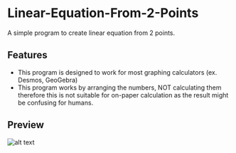 # Linear-Equation-From-2-Points
A simple program to create linear equation from 2 points.
## Features
- This program is designed to work for most graphing calculators (ex. Desmos, GeoGebra)
- This program works by arranging the numbers, NOT calculating them therefore this is not suitable for on-paper calculation as the result might be confusing for humans.
## Preview
![alt text](https://github.com/hisazakura/Linear-Equation-From-2-Points/blob/master/preview.jpg?raw=true)

